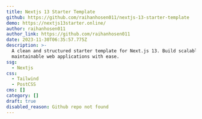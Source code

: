 ```yaml
---
title: Nextjs 13 Starter Template
github: https://github.com/raihanhosen011/nextjs-13-starter-template
demo: https://nextjs13starter.online/
author: raihanhosen011
author_link: https://github.com/raihanhosen011
date: 2023-11-30T06:35:57.775Z
description: >-
  A clean and structured starter template for Next.js 13. Build scalable and
  maintainable web applications with ease.
ssg:
  - Nextjs
css:
  - Tailwind
  - PostCSS
cms: []
category: []
draft: true
disabled_reason: Github repo not found
---
```

